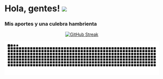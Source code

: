# Hola, gentes! <img src="https://raw.githubusercontent.com/MartinHeinz/MartinHeinz/master/wave.gif" width="30px">

### Mis aportes y una culebra hambrienta

<div align="center">

[![GitHub Streak](https://github-readme-streak-stats.herokuapp.com?user=whatiskeptiname&theme=dark&hide_border=true&date_format=M%20j%5B%2C%20Y%5D)](https://git.io/streak-stats)

</div>

![snake gif](https://github.com/whatiskeptiname/whatiskeptiname/blob/output/github-contribution-grid-snake.svg)

